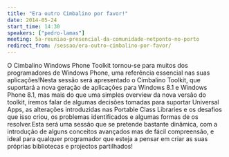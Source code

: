 ```yaml
---
title: "Era outro Cimbalino por favor!"
date: 2014-05-24
start_time: 14:30
speakers: ["pedro-lamas"]
meeting: 5a-reuniao-presencial-da-comunidade-netponto-no-porto
redirect_from: /sessao/era-outro-cimbalino-por-favor/
---
```


O Cimbalino Windows Phone Toolkit tornou-se para muitos dos programadores de Windows Phone, uma referência essencial nas suas aplicações!Nesta sessão será apresentado o Cimbalino Toolkit, que suportará a nova geração de aplicações para Windows 8.1 e Windows Phone 8.1, mas mais do que uma simples overview da nova versão do toolkit, iremos falar de algumas decisões tomadas para suportar Universal Apps, as alterações introduzidas nas Portable Class Libraries e os desafios que isso criou, os problemas identificados e algumas formas de os resolver.Esta será uma sessão que se pretende bastante dinâmica, com a introdução de alguns conceitos avançados mas de fácil compreensão, e ideal para qualquer programador que esteja a pensar em criar as suas próprias bibliotecas e projectos partilhados!
